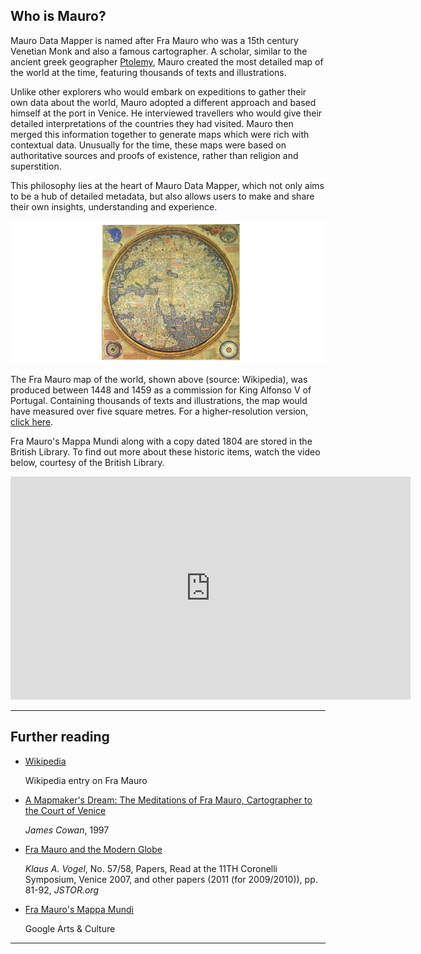 ## **Who is Mauro?**
Mauro Data Mapper is named after Fra Mauro who was a 15th century Venetian Monk and also a famous cartographer. A scholar, similar to the ancient greek 
geographer [Ptolemy](https://en.wikipedia.org/wiki/Ptolemy), Mauro created the most detailed map of the world at the time, featuring 
thousands of texts and illustrations.

Unlike other explorers who would embark on expeditions to gather their own data about the world, Mauro adopted a different approach and based himself 
at the port in Venice. He interviewed travellers who would give their detailed interpretations of the countries they had visited. 
Mauro then merged this information together to generate maps which were rich with contextual data. Unusually for the time, these maps were based 
on authoritative sources and proofs of existence, rather than religion and superstition.  

This philosophy lies at the heart of Mauro Data Mapper, which not only aims to be a hub of detailed metadata, but also allows users to make 
and share their own insights, understanding and experience.

![Fra Mauro map](fra-mauro-map.png)

The Fra Mauro map of the world, shown above (source: Wikipedia), was produced between 1448 and 1459 as a commission for King Alfonso V of Portugal.
Containing thousands of texts and illustrations, the map would have measured over five square metres.  For a higher-resolution version, 
[click here](https://upload.wikimedia.org/wikipedia/commons/1/1b/FraMauroDetailedMap.jpg). 

Fra Mauro's Mappa Mundi along with a copy dated 1804 are stored in the British Library. To find out more about these historic items, watch the video below, courtesy of the British Library.

<iframe width="640" height="357" src="https://www.youtube-nocookie.com/embed/Vae-ieh5heI" title="YouTube video player" frameborder="0" 
allow="accelerometer; autoplay; clipboard-write; encrypted-media; gyroscope; picture-in-picture" allowfullscreen></iframe>

---

## Further reading

* [Wikipedia](https://en.wikipedia.org/wiki/Fra_Mauro)
	
	Wikipedia entry on Fra Mauro
  
* [A Mapmaker's Dream: The Meditations of Fra Mauro, Cartographer to the Court of Venice](https://www.amazon.co.uk/Mapmakers-Dream-Meditations-Cartographer-Venice/dp/0446673382/ref=tmm_pap_swatch_0?_encoding=UTF8&qid=&sr=)
	
	*James Cowan*, 1997

* [Fra Mauro and the Modern Globe](https://www.jstor.org/stable/23993566?seq=1#metadata_info_tab_contents)
  
  	*Klaus A. Vogel*, No. 57/58, Papers, Read at the 11TH Coronelli Symposium, Venice 2007, and other papers (2011 (for 2009/2010)), pp. 81-92, *JSTOR.org*

* [Fra Mauro's Mappa Mundi](https://www.google.co.uk/url?sa=t&rct=j&q=&esrc=s&source=web&cd=&ved=2ahUKEwin4YSliYbwAhVMu3EKHQI4CvgQFjAMegQIAxAD&url=https%3A%2F%2Fartsandculture.google.com%2Fstory%2Ffra-mauro-s-mappa-mundi%2F6wLizVkYn-sMLA&usg=AOvVaw0caj78xGW2p0dBj-xzhZas)
	
	Google Arts & Culture

---

<!--  LocalWords:  fra mauro png
 -->
